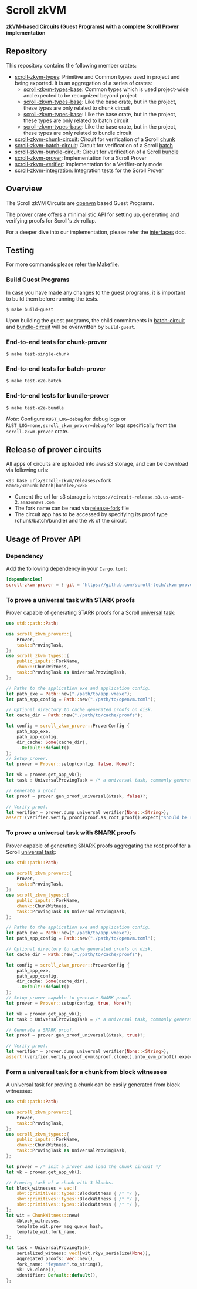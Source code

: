 # Scroll zkVM

**zkVM-based Circuits (Guest Programs) with a complete Scroll Prover implementation**

## Repository

This repository contains the following member crates:

- [scroll-zkvm-types](./crates/circuits/types): Primitive and Common types used in project and being exported. It is an aggregation of a series of crates:
  + [scroll-zkvm-types-base](./crates/circuits/types/base): Common types which is used project-wide and expected to be recognized beyond project
  + [scroll-zkvm-types-base](./crates/circuits/types/chunk): Like the base crate, but in the project, these types are only related to chunk circuit
  + [scroll-zkvm-types-base](./crates/circuits/types/batch): Like the base crate, but in the project, these types are only related to batch circuit
  + [scroll-zkvm-types-base](./crates/circuits/types/bundle): Like the base crate, but in the project, these types are only related to bundle circuit
- [scroll-zkvm-chunk-circuit](./crates/circuits/chunk-circuit): Circuit for verification of a Scroll [chunk](TODO:doc)
- [scroll-zkvm-batch-circuit](./crates/circuits/batch-circuit): Circuit for verification of a Scroll [batch](TODO:doc)
- [scroll-zkvm-bundle-circuit](./crates/circuits/bundle-circuit): Circuit for verification of a Scroll [bundle](TODO:doc)
- [scroll-zkvm-prover](./crates/prover): Implementation for a Scroll Prover
- [scroll-zkvm-verifier](./crates/verifier): Implementation for a Verifier-only mode
- [scroll-zkvm-integration](./crates/integration): Integration tests for the Scroll Prover

## Overview

The Scroll zkVM Circuits are [openvm](https://book.openvm.dev/) based Guest Programs.

The [prover](./crates/prover) crate offers a minimalistic API for setting up, generating and verifying proofs for Scroll's zk-rollup.

For a deeper dive into our implementation, please refer the [interfaces](./docs/interfaces.md) doc.

## Testing

For more commands please refer the [Makefile](./Makefile).

### Build Guest Programs

In case you have made any changes to the guest programs, it is important to build them before running the tests.

```shell
$ make build-guest
```

Upon building the guest programs, the child commitments in [batch-circuit](./crates/circuits/batch-circuit/src/child_commitments) and [bundle-circuit](./crates/circuits/bundle-circuit/src/child_commitments) will be overwritten by `build-guest`.

### End-to-end tests for chunk-prover

```shell
$ make test-single-chunk
```

### End-to-end tests for batch-prover

```shell
$ make test-e2e-batch
```

### End-to-end tests for bundle-prover

```shell
$ make test-e2e-bundle
```

*Note*: Configure `RUST_LOG=debug` for debug logs or `RUST_LOG=none,scroll_zkvm_prover=debug` for logs specifically from the `scroll-zkvm-prover` crate.

## Release of prover circuits

All apps of circuits are uploaded into aws s3 storage, and can be download via following urls:

`<s3 base url>/scroll-zkvm/releases/<fork name>/<chunk|batch|bundle>/<vk>`

+ Current the url for s3 storage is `https://circuit-release.s3.us-west-2.amazonaws.com`
+ The fork name can be read via [release-fork](./release-fork) file
+ The circuit app has to be accessed by specifying its proof type (chunk/batch/bundle) and the vk of the circuit.

## Usage of Prover API

### Dependency

Add the following dependency in your `Cargo.toml`:

```toml
[dependencies]
scroll-zkvm-prover = { git = "https://github.com/scroll-tech/zkvm-prover", branch = "master" }
```

### To prove a universal task with STARK proofs

Prover capable of generating STARK proofs for a Scroll [universal task](TODO:doc):

```rust
use std::path::Path;

use scroll_zkvm_prover::{
    Prover,
    task::ProvingTask,
};
use scroll_zkvm_types::{
    public_inputs::ForkName,
    chunk::ChunkWitness,
    task::ProvingTask as UniversalProvingTask,
};

// Paths to the application exe and application config.
let path_exe = Path::new("./path/to/app.vmexe");
let path_app_config = Path::new("./path/to/openvm.toml");

// Optional directory to cache generated proofs on disk.
let cache_dir = Path::new("./path/to/cache/proofs");

let config = scroll_zkvm_prover::ProverConfig {
    path_app_exe,
    path_app_config,
    dir_cache: Some(cache_dir),
    ..Default::default()
};
// Setup prover.
let prover = Prover::setup(config, false, None)?;

let vk = prover.get_app_vk();
let task : UniversalProvingTask = /* a universal task, commonly generated and assigned by coordinator */

// Generate a proof.
let proof = prover.gen_proof_universal(&task, false)?;

// Verify proof.
let verifier = prover.dump_universal_verifier(None::<String>);
assert!(verifier.verify_proof(proof.as_root_proof().expect("should be root proof"), &vk)?);
```

### To prove a universal task with SNARK proofs

Prover capable of generating SNARK proofs aggregating the root proof for a Scroll [universal task](TODO:doc):

```rust
use std::path::Path;

use scroll_zkvm_prover::{
    Prover,
    task::ProvingTask,
};
use scroll_zkvm_types::{
    public_inputs::ForkName,
    chunk::ChunkWitness,
    task::ProvingTask as UniversalProvingTask,
};

// Paths to the application exe and application config.
let path_exe = Path::new("./path/to/app.vmexe");
let path_app_config = Path::new("./path/to/openvm.toml");

// Optional directory to cache generated proofs on disk.
let cache_dir = Path::new("./path/to/cache/proofs");

let config = scroll_zkvm_prover::ProverConfig {
    path_app_exe,
    path_app_config,
    dir_cache: Some(cache_dir),
    ..Default::default()
};
// Setup prover capable to generate SNARK proof.
let prover = Prover::setup(config, true, None)?;

let vk = prover.get_app_vk();
let task : UniversalProvingTask = /* a universal task, commonly generated and assigned by coordinator */

// Generate a SNARK proof.
let proof = prover.gen_proof_universal(&task, true)?;

// Verify proof.
let verifier = prover.dump_universal_verifier(None::<String>);
assert!(verifier.verify_proof_evm(&proof.clone().into_evm_proof().expect("should be evm proof").into(), &vk)?);
```

### Form a universal task for a chunk from block witnesses

A universal task for proving a chunk can be easily generated from block witnesses:

```rust
use std::path::Path;

use scroll_zkvm_prover::{
    Prover,
    task::ProvingTask,
};
use scroll_zkvm_types::{
    public_inputs::ForkName,
    chunk::ChunkWitness,
    task::ProvingTask as UniversalProvingTask,
};

let prover = /* init a prover and load the chunk circuit */
let vk = prover.get_app_vk();

// Proving task of a chunk with 3 blocks.
let block_witnesses = vec![
    sbv::primitives::types::BlockWitness { /* */ },
    sbv::primitives::types::BlockWitness { /* */ },
    sbv::primitives::types::BlockWitness { /* */ },
];
let wit = ChunkWitness::new(
    &block_witnesses,
    template_wit.prev_msg_queue_hash,
    template_wit.fork_name,
);

let task = UniversalProvingTask{
    serialized_witness: vec![wit.rkyv_serialize(None)],
    aggregated_proofs: Vec::new(),
    fork_name: "feynman".to_string(),
    vk: vk.clone(),
    identifier: Default::default(),
};

```


